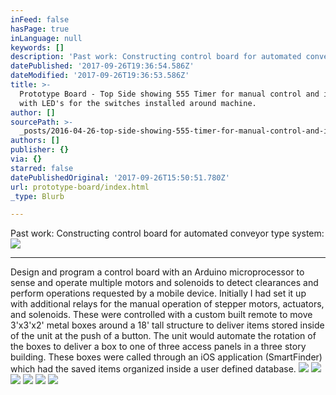 ```yaml
---
inFeed: false
hasPage: true
inLanguage: null
keywords: []
description: 'Past work: Constructing control board for automated conveyor type system:'
datePublished: '2017-09-26T19:36:54.586Z'
dateModified: '2017-09-26T19:36:53.586Z'
title: >-
  Prototype Board - Top Side showing 555 Timer for manual control and input pins
  with LED's for the switches installed around machine.
author: []
sourcePath: >-
  _posts/2016-04-26-top-side-showing-555-timer-for-manual-control-and-input-pins.md
authors: []
publisher: {}
via: {}
starred: false
datePublishedOriginal: '2017-09-26T15:50:51.780Z'
url: prototype-board/index.html
_type: Blurb

---
```

Past work: Constructing control board for automated conveyor type system:
![](https://the-grid-user-content.s3-us-west-2.amazonaws.com/4dd9adaf-fc10-4df4-b5d9-a12ef9b04718.jpg)

---

Design and program a control board with an Arduino microprocessor to sense and operate multiple motors and solenoids to detect clearances and perform operations requested by a mobile device. Initially I had set it up with additional relays for the manual operation of stepper motors, actuators, and solenoids. These were controlled with a custom built remote to move 3'x3'x2' metal boxes around a 18' tall structure to deliver items stored inside of the unit at the push of a button. The unit would automate the rotation of the boxes to deliver a box to one of three access panels in a three story building. These boxes were called through an iOS application (SmartFinder) which had the saved items organized inside a user defined database.
![](https://the-grid-user-content.s3-us-west-2.amazonaws.com/ddd84db5-66db-4c0d-9eaa-33482e00cf18.jpg)
![](https://the-grid-user-content.s3-us-west-2.amazonaws.com/31ed17b6-b9aa-4a79-8fa7-f3be87d2b0dd.jpg)
![](https://the-grid-user-content.s3-us-west-2.amazonaws.com/8daa6e72-2615-4150-97b0-34c32b677c1c.jpg)
![](https://s3-us-west-2.amazonaws.com/the-grid-img/p/bbf05ee5f415fd0b4b45d4fcf7f2f8dc284d129a.jpg)
![](https://the-grid-user-content.s3-us-west-2.amazonaws.com/3ad9df97-a131-4d3e-901c-70434a44c257.jpg)
![](https://the-grid-user-content.s3-us-west-2.amazonaws.com/d3e994e2-ae4b-4dfd-9852-e7650848f26b.jpg)